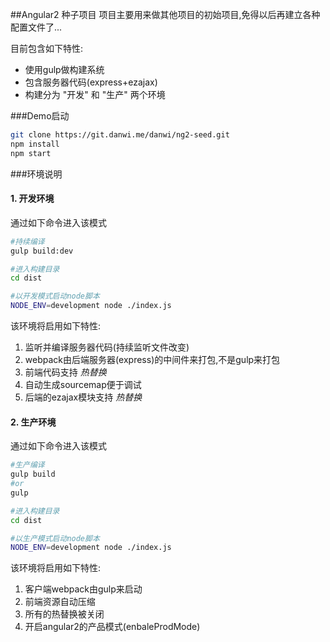 ##Angular2 种子项目
项目主要用来做其他项目的初始项目,免得以后再建立各种配置文件了...  


目前包含如下特性:  
- 使用gulp做构建系统
- 包含服务器代码(express+ezajax)
- 构建分为 "开发" 和 "生产" 两个环境

###Demo启动
```bash
git clone https://git.danwi.me/danwi/ng2-seed.git
npm install
npm start
```

###环境说明

#### 1. 开发环境
通过如下命令进入该模式
```bash
#持续编译
gulp build:dev

#进入构建目录
cd dist

#以开发模式启动node脚本
NODE_ENV=development node ./index.js
```
该环境将启用如下特性:  
1. 监听并编译服务器代码(持续监听文件改变)
2. webpack由后端服务器(express)的中间件来打包,不是gulp来打包
3. 前端代码支持 *热替换*
4. 自动生成sourcemap便于调试
5. 后端的ezajax模块支持 *热替换*

#### 2. 生产环境
通过如下命令进入该模式
```bash
#生产编译
gulp build
#or
gulp

#进入构建目录
cd dist

#以生产模式启动node脚本
NODE_ENV=development node ./index.js
```

该环境将启用如下特性:  
1. 客户端webpack由gulp来启动
2. 前端资源自动压缩
3. 所有的热替换被关闭
4. 开启angular2的产品模式(enbaleProdMode)